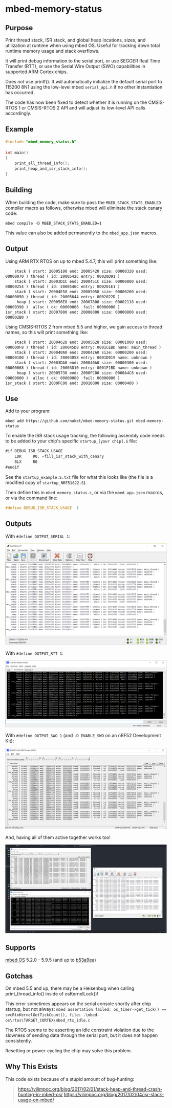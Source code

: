 # mbed-memory-status

## Purpose

Print thread stack, ISR stack, and global heap locations, sizes, and utilization at runtime when using mbed OS. Useful for tracking down total runtime memory usage and stack overflows.

It will print debug information to the serial port, or use SEGGER Real Time Transfer (RTT), or use the Serial Wire Output (SWO) capabilities in supported ARM Cortex chips.

Does *not* use printf(). It *will* automatically initialize the default serial port to 115200 8N1 using the low-level mbed `serial_api.h` if no other instantiation has occurred.

The code has now been fixed to detect whether it is running on the CMSIS-RTOS 1 or CMSIS-RTOS 2 API and will adjust its low-level API calls accordingly.

## Example

```c
#include "mbed_memory_status.h"

int main()
{
    print_all_thread_info();
    print_heap_and_isr_stack_info();
}
```

## Building

When building the code, make sure to pass the `MBED_STACK_STATS_ENABLED` compiler macro as follows, otherwise mbed will eliminate the stack canary code:

```
mbed compile -D MBED_STACK_STATS_ENABLED=1
```

This value can also be added permanently to the `mbed_app.json` macros.

## Output

Using ARM RTX RTOS on up to mbed 5.4.7, this will print something like:

```
    stack ( start: 20005100 end: 20005420 size: 00000320 used: 00000070 ) thread ( id: 2000542C entry: 00020D91 )
    stack ( start: 20003D1C end: 2000451C size: 00000800 used: 00000254 ) thread ( id: 2000546C entry: 000201E1 )
    stack ( start: 20004E58 end: 20005058 size: 00000200 used: 00000050 ) thread ( id: 20005644 entry: 0002022D )
     heap ( start: 200056E8 end: 20007800 size: 00002118 used: 00000398 )  alloc ( ok: 00000006  fail: 00000000 )
isr_stack ( start: 20007800 end: 20008000 size: 00000800 used: 000002B0 )
```

Using CMSIS-RTOS 2 from mbed 5.5 and higher, we gain access to thread names, so this will print something like:

```
    stack ( start: 20004628 end: 20005628 size: 00001000 used: 000000F8 ) thread ( id: 200045D8 entry: 0001CEBD name: main_thread )
    stack ( start: 200040A0 end: 200042A0 size: 00000200 used: 00000100 ) thread ( id: 20003D58 entry: 0001D019 name: unknown )
    stack ( start: 20003DA0 end: 200040A0 size: 00000300 used: 00000068 ) thread ( id: 20003D10 entry: 0001F1BD name: unknown )
     heap ( start: 20005738 end: 2000FC00 size: 0000A4C8 used: 00000000 )  alloc ( ok: 00000000  fail: 00000000 )
isr_stack ( start: 2000FC00 end: 20010000 size: 00000400 )
```

## Use

Add to your program:

```
mbed add https://github.com/nuket/mbed-memory-status.git mbed-memory-status
```

To enable the ISR stack usage tracking, the following assembly code needs to be added to your chip's specific `startup_[your chip].S` file:

```asm
#if DEBUG_ISR_STACK_USAGE
    LDR     R0, =fill_isr_stack_with_canary
    BLX     R0
#endif
```

See the `startup_example.S.txt` file for what this looks like (the file is a modified copy of `startup_NRF51822.S`).

Then define this in `mbed_memory_status.c`, or via the `mbed_app.json` macros, or via the command line:

```c
#define DEBUG_ISR_STACK_USAGE  1
```

## Outputs

With `#define OUTPUT_SERIAL 1`:

![Serial Output](output-uart.png)

With `#define OUTPUT_RTT 1`:

![SEGGER Real Time Transfer Output](output-rtt.png)

With `#define OUTPUT_SWO 1` (and `-D ENABLE_SWO` on an nRF52 Development Kit):

![Serial Wire Output](output-swo.png)

And, having all of them active together works too!

![All At Once](output-simultaneous.png)

## Supports

[mbed OS](https://github.com/ARMmbed/mbed-os/) 5.2.0 - 5.9.5 (and up to [b53a9ea](https://github.com/ARMmbed/mbed-os/commit/b53a9ea4c02fd67cb0cc94d08361e8815585b7bf))

## Gotchas

On mbed 5.5 and up, there may be a Heisenbug when calling print_thread_info() inside of osKernelLock()!

This error sometimes appears on the serial console shortly after chip startup, but not always:
`mbed assertation failed: os_timer->get_tick() == svcRtxKernelGetTickCount(), file: .\mbed-os\rtos\TARGET_CORTEX\mbed_rtx_idle.c`

The RTOS seems to be asserting an idle constraint violation due to the slowness of sending data through the serial port, but it does not happen consistently.

Resetting or power-cycling the chip may solve this problem.

## Why This Exists

This code exists because of a stupid amount of bug-hunting:

> https://vilimpoc.org/blog/2017/02/01/stack-heap-and-thread-crash-hunting-in-mbed-os/
> https://vilimpoc.org/blog/2017/02/04/isr-stack-usage-on-mbed/
